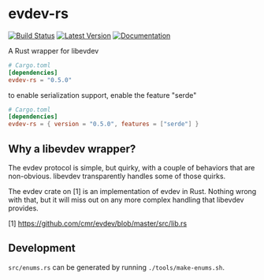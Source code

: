 # evdev-rs

[![Build Status](https://travis-ci.org/ndesh26/evdev-rs.svg?branch=master)](https://travis-ci.org/ndesh26/evdev-rs)
[![Latest Version](https://img.shields.io/crates/v/evdev-rs.svg)](https://crates.io/crates/evdev-rs)
[![Documentation](https://docs.rs/evdev-rs/badge.svg)](https://docs.rs/evdev-rs)

A Rust wrapper for libevdev

```toml
# Cargo.toml
[dependencies]
evdev-rs = "0.5.0"
```

to enable serialization support, enable the feature "serde"
```toml
# Cargo.toml
[dependencies]
evdev-rs = { version = "0.5.0", features = ["serde"] }
```

Why a libevdev wrapper?
-----------------------
The evdev protocol is simple, but quirky, with a couple of behaviors that
are non-obvious. libevdev transparently handles some of those quirks.

The evdev crate on [1] is an implementation of evdev in Rust. Nothing wrong
with that, but it will miss out on any more complex handling that libevdev
provides.

[1] https://github.com/cmr/evdev/blob/master/src/lib.rs

Development
-----------

`src/enums.rs` can be generated by running `./tools/make-enums.sh`.

